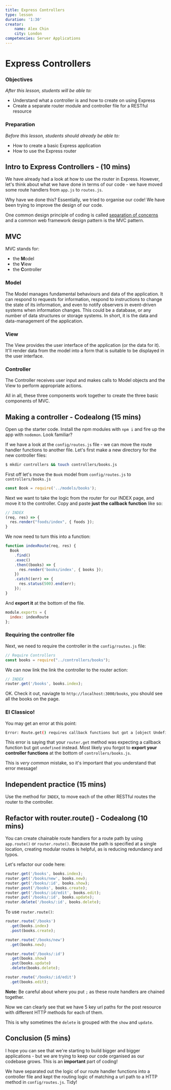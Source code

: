 ```yaml
---
title: Express Controllers
type: lesson
duration: '1:30'
creator:
    name: Alex Chin
    city: London
competencies: Server Applications
---
```


# Express Controllers

### Objectives
*After this lesson, students will be able to:*

- Understand what a controller is and how to create on using Express
- Create a separate router module and controller file for a RESTful resource

### Preparation
*Before this lesson, students should already be able to:*

- How to create a basic Express application
- How to use the Express router

## Intro to Express Controllers - (10 mins)

We have already had a look at how to use the router in Express. However, let's think about what we have done in terms of our code - we have moved some route handlers from `app.js` to `routes.js`.

Why have we done this? Essentially, we tried to organise our code! We have been trying to improve the design of our code.

One common design principle of coding is called [separation of concerns](https://en.wikipedia.org/wiki/Separation_of_concerns) and a common web framework design pattern is the MVC pattern.

## MVC

MVC stands for:

- the **M**odel
- the **V**iew
- the **C**ontroller

### Model

The Model manages fundamental behaviours and data of the application. It can respond to requests for information, respond to instructions to change the state of its information, and even to notify observers in event-driven systems when information changes. This could be a database, or any number of data structures or storage systems. In short, it is the data and data-management of the application.

### View

The View provides the user interface of the application (or the data for it). It'll render data from the model into a form that is suitable to be displayed in the user interface.

### Controller

The Controller receives user input and makes calls to Model objects and the View to perform appropriate actions.

All in all, these three components work together to create the three basic components of MVC.

## Making a controller - Codealong (15 mins)

Open up the starter code. Install the npm modules with `npm i` and fire up the app with `nodemon`. Look familiar?

If we have a look at the `config/routes.js` file - we can move the route handler functions to another file. Let's first make a new directory for the new controller files:

```bash
$ mkdir controllers && touch controllers/books.js
```

First off let's move the `Book` model from `config/routes.js` to `controllers/books.js`

```javascript
const Book = require('../models/books');
```

Next we want to take the logic from the router for our INDEX page, and move it to the controller. Copy and paste **just the callback function** like so:

```javascript
// INDEX
(req, res) => {
  res.render("foods/index", { foods });
}
```

We now need to turn this into a function:

```javascript
function indexRoute(req, res) {
  Book
    .find()
    .exec()
    .then((books) => {
      res.render('books/index', { books });
    })
    .catch((err) => {
      res.status(500).end(err);
    });
}
```

And **export it** at the bottom of the file.

```javascript
module.exports = {
  index: indexRoute
};
```

### Requiring the controller file

Next, we need to require the controller in the `config/routes.js` file:

```javascript
// Require Controllers
const books = require("../controllers/books");
```

We can now link the link the controller to the router action:

```javascript
// INDEX
router.get('/books', books.index);
```

OK. Check it out, naviagte to `http://localhost:3000/books`, you should see all the books on the page.

### El Classico!

You may get an error at this point:

```bash
Error: Route.get() requires callback functions but got a [object Undefined]
```

This error is saying that your `router.get` method was expecting a callback function but got `undefined` instead. Most likely you forgot to **export your controller functions** at the bottom of `controllers/books.js`.

This is _very common_ mistake, so it's important that you understand that error message!

## Independent practice (15 mins)

Use the method for `INDEX`, to move each of the other RESTful routes the router to the controller.


## Refactor with router.route() - Codealong (10 mins)

You can create chainable route handlers for a route path by using `app.route()` or `router.route()`. Because the path is specified at a single location, creating modular routes is helpful, as is reducing redundancy and typos.

Let's refactor our code here:

```javascript
router.get('/books', books.index);
router.get('/books/new', books.new);
router.get('/books/:id', books.show);
router.post('/books', books.create);
router.get('/books/:id/edit', books.edit);
router.put('/books/:id', books.update);
router.delete('/books/:id', books.delete);
```

To use `router.route()`:

```javascript
router.route('/books')
  .get(books.index)
  .post(books.create);

router.route('/books/new')
  .get(books.new);

router.route('/books/:id')
  .get(books.show)
  .put(books.update)
  .delete(books.delete);

router.route('/books/:id/edit')
  .get(books.edit);
```

**Note:** Be careful about where you put `;` as these route handlers are chained together.

Now we can clearly see that we have 5 key url paths for the post resource with different HTTP methods for each of them.

This is why sometimes the `delete` is grouped with the `show` and `update`.

## Conclusion (5 mins)

I hope you can see that we're starting to build bigger and bigger applications - but we are trying to keep our code organised as our codebase grows. This is an **important** part of coding!

We have separated out the logic of our route handler functions into a controller file and kept the routing logic of matching a url path to a HTTP method in `config/routes.js`. Tidy!